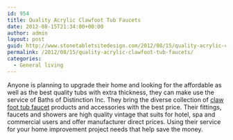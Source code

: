 ```yaml
---
id: 954
title: Quality Acrylic Clawfoot Tub Faucets
date: 2012-08-15T21:34:00+00:00
author: admin
layout: post
guid: http://www.stonetabletsitedesign.com/2012/08/15/quality-acrylic-clawfoot-tub-faucets/
permalink: /2012/08/15/quality-acrylic-clawfoot-tub-faucets/
categories:
  - General living
---
```

Anyone is planning to upgrade their home and looking for the affordable as well as the best quality tubs with extra thickness, they can make use the service of Baths of Distinction Inc. They bring the diverse collection of [claw foot tub faucet](http://www.bathsofdistinction.com/) products and accessories with the best price. Their fittings, faucets and showers are high quality vintage that suits for hotel, spa and commercial users and offer manufacturer direct prices. Using their service for your home improvement project needs that help save the money.